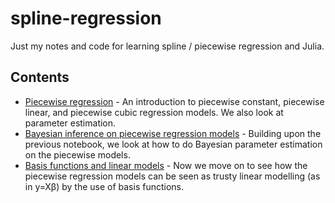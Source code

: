 # spline-regression

Just my notes and code for learning spline / piecewise regression and Julia.

## Contents

- [Piecewise regression](piecewise%20regression.ipynb) - An introduction to piecewise constant, piecewise linear, and piecewise cubic regression models. We also look at parameter estimation.
- [Bayesian inference on piecewise regression models](piecewise_bayesian.ipynb) - Building upon the previous notebook, we look at how to do Bayesian parameter estimation on the piecewise models.
- [Basis functions and linear models](basis_functions.ipynb) - Now we move on to see how the piecewise regression models can be seen as trusty linear modelling (as in y=Xβ) by the use of basis functions.